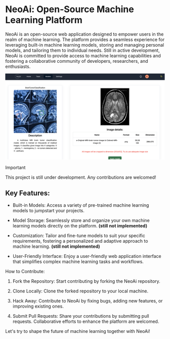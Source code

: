 # **NeoAi: Open-Source Machine Learning Platform**

NeoAi is an open-source web application designed to empower users in the realm of machine learning. The platform provides a seamless experience for leveraging built-in machine learning models, storing and managing personal models, and tailoring them to individual needs. Still in active development, NeoAi is committed to provide access to machine learning capabilities and fostering a collaborative community of developers, researchers, and enthusiasts.

![NeoAi Platform Preview](./NeoAiPreview.png)

> [!IMPORTANT]
> This project is still under development. Any contributions are welcomed!

## Key Features:
- Built-in Models: Access a variety of pre-trained machine learning models to jumpstart your projects.

- Model Storage: Seamlessly store and organize your own machine learning models directly on the platform. **(still not implemented)**

- Customization: Tailor and fine-tune models to suit your specific requirements, fostering a personalized and adaptive approach to machine learning. **(still not implemented)**

- User-Friendly Interface: Enjoy a user-friendly web application interface that simplifies complex machine learning tasks and workflows.

How to Contribute:
1) Fork the Repository: Start contributing by forking the NeoAi repository.

2) Clone Locally: Clone the forked repository to your local machine.

3) Hack Away: Contribute to NeoAi by fixing bugs, adding new features, or improving existing ones.

4) Submit Pull Requests: Share your contributions by submitting pull requests. Collaborative efforts to enhance the platform are welcomed.

Let's try to shape the future of machine learning together with NeoAi!
